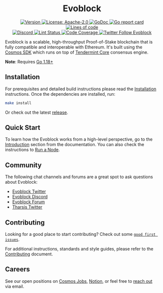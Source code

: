 <!--
parent:
  order: false
-->

<div align="center">
  <h1> Evoblock </h1>
</div>

<div align="center">
  <a href="https://github.com/evoblockchain/evoblock/releases/latest">
    <img alt="Version" src="https://img.shields.io/github/tag/tharsis/evoblock.svg" />
  </a>
  <a href="https://github.com/evoblockchain/evoblock/blob/main/LICENSE">
    <img alt="License: Apache-2.0" src="https://img.shields.io/github/license/tharsis/evoblock.svg" />
  </a>
  <a href="https://pkg.go.dev/github.com/evoblockchain/evoblock">
    <img alt="GoDoc" src="https://godoc.org/github.com/evoblockchain/evoblock?status.svg" />
  </a>
  <a href="https://goreportcard.com/report/github.com/evoblockchain/evoblock">
    <img alt="Go report card" src="https://goreportcard.com/badge/github.com/evoblockchain/evoblock"/>
  </a>
  <a href="https://bestpractices.coreinfrastructure.org/projects/5018">
    <img alt="Lines of code" src="https://img.shields.io/tokei/lines/github/tharsis/evoblock">
  </a>
</div>
<div align="center">
  <a href="https://discord.gg/evoblock">
    <img alt="Discord" src="https://img.shields.io/discord/809048090249134080.svg" />
  </a>
  <a href="https://github.com/evoblockchain/evoblock/actions?query=branch%3Amain+workflow%3ALint">
    <img alt="Lint Status" src="https://github.com/evoblockchain/evoblock/actions/workflows/lint.yml/badge.svg?branch=main" />
  </a>
  <a href="https://codecov.io/gh/tharsis/evoblock">
    <img alt="Code Coverage" src="https://codecov.io/gh/tharsis/evoblock/branch/main/graph/badge.svg" />
  </a>
  <a href="https://twitter.com/EvoblockOrg">
    <img alt="Twitter Follow Evoblock" src="https://img.shields.io/twitter/follow/EvoblockOrg"/>
  </a>
</div>

Evoblock is a scalable, high-throughput Proof-of-Stake blockchain that is fully compatible and
interoperable with Ethereum. It's built using the [Cosmos SDK](https://github.com/cosmos/cosmos-sdk/) which runs on top of [Tendermint Core](https://github.com/tendermint/tendermint) consensus engine.

**Note**: Requires [Go 1.18+](https://golang.org/dl/)

## Installation

For prerequisites and detailed build instructions please read the [Installation](https://evoblock.dev/validators/quickstart/installation.html) instructions. Once the dependencies are installed, run:

```bash
make install
```

Or check out the latest [release](https://github.com/evoblockchain/evoblock/releases).

## Quick Start

To learn how the Evoblock works from a high-level perspective, go to the [Introduction](https://evoblock.dev/about/intro/overview.html) section from the documentation. You can also check the instructions to [Run a Node](https://evoblock.dev/validators/quickstart/run_node.html).

## Community

The following chat channels and forums are a great spot to ask questions about Evoblock:

- [Evoblock Twitter](https://twitter.com/EvoblockOrg)
- [Evoblock Discord](https://discord.gg/evoblock)
- [Evoblock Forum](https://commonwealth.im/evoblock)
- [Tharsis Twitter](https://twitter.com/TharsisHQ)

## Contributing

Looking for a good place to start contributing? Check out some [`good first issues`](https://github.com/evoblockchain/evoblock/issues?q=is%3Aopen+is%3Aissue+label%3A%22good+first+issue%22).

For additional instructions, standards and style guides, please refer to the [Contributing](./CONTRIBUTING.md) document.

## Careers

See our open positions on [Cosmos Jobs](https://jobs.cosmos.network/project/evoblock-d0sk1uxuh-remote/), [Notion](https://tharsis.notion.site), or feel free to [reach out](mailto:careers@thars.is) via email.
